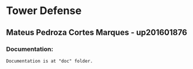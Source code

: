 # Tower Defense
## Mateus Pedroza Cortes Marques - up201601876

### Documentation:
    Documentation is at "doc" folder.